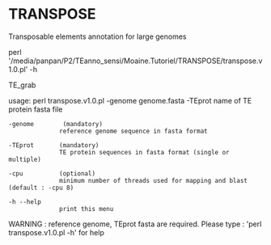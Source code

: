 # TRANSPOSE
Transposable elements annotation for large genomes

perl '/media/panpan/P2/TEanno_sensi/Moaine.Tutoriel/TRANSPOSE/transpose.v1.0.pl' -h


TE_grab

usage: perl transpose.v1.0.pl  -genome genome.fasta -TEprot name of TE protein fasta file 



	-genome        (mandatory)
	 		   	  reference genome sequence in fasta format
		
	-TEprot       (mandatory)
			  	  TE protein sequences in fasta format (single or multiple)

	-cpu          (optional)
				  minimum number of threads used for mapping and blast (default : -cpu 8)

	-h --help
				  print this menu


WARNING : reference genome, TEprot fasta are required. Please type : 'perl transpose.v1.0.pl -h' for help 
